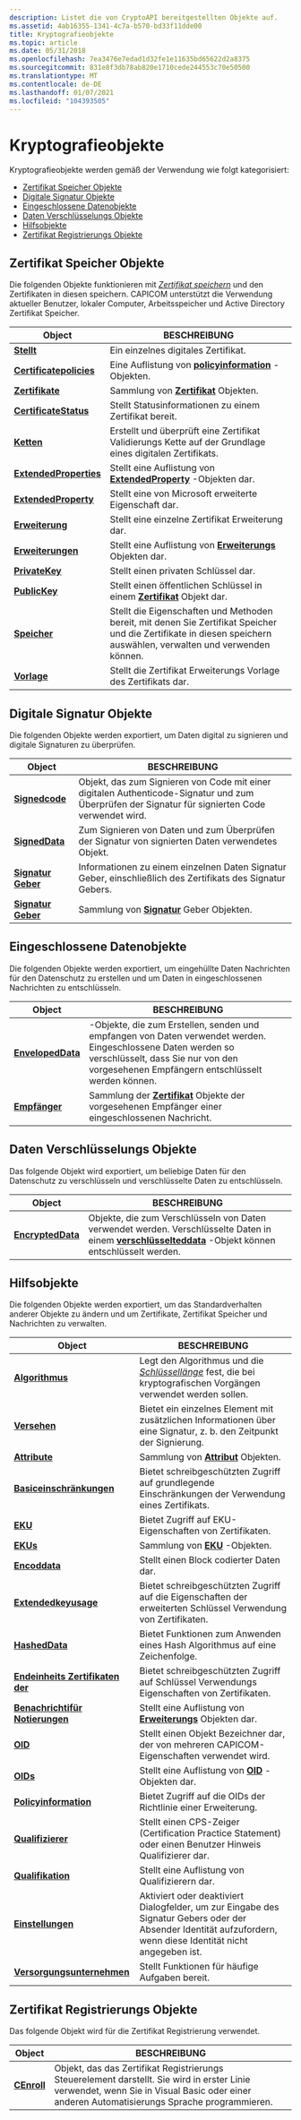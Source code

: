 ```yaml
---
description: Listet die von CryptoAPI bereitgestellten Objekte auf.
ms.assetid: 4ab16355-1341-4c7a-b570-bd33f11dde00
title: Kryptografieobjekte
ms.topic: article
ms.date: 05/31/2018
ms.openlocfilehash: 7ea3476e7edad1d32fe1e11635bd65622d2a8375
ms.sourcegitcommit: 831e8f3db78ab820e1710cede244553c70e50500
ms.translationtype: MT
ms.contentlocale: de-DE
ms.lasthandoff: 01/07/2021
ms.locfileid: "104393505"
---
```

# <a name="cryptography-objects"></a>Kryptografieobjekte

Kryptografieobjekte werden gemäß der Verwendung wie folgt kategorisiert:

-   [Zertifikat Speicher Objekte](#certificate-store-objects)
-   [Digitale Signatur Objekte](#digital-signature-objects)
-   [Eingeschlossene Datenobjekte](#enveloped-data-objects)
-   [Daten Verschlüsselungs Objekte](#data-encryption-objects)
-   [Hilfsobjekte](#auxiliary-objects)
-   [Zertifikat Registrierungs Objekte](#certificate-enrollment-objects)

## <a name="certificate-store-objects"></a>Zertifikat Speicher Objekte

Die folgenden Objekte funktionieren mit [*Zertifikat speichern*](../secgloss/c-gly.md) und den Zertifikaten in diesen speichern. CAPICOM unterstützt die Verwendung aktueller Benutzer, lokaler Computer, Arbeitsspeicher und Active Directory Zertifikat Speicher.



| Object                                             | BESCHREIBUNG                                                                                                             |
|----------------------------------------------------|-------------------------------------------------------------------------------------------------------------------------|
| [**Stellt**](certificate.md)                 | Ein einzelnes digitales Zertifikat.                                                                                           |
| [**Certificatepolicies**](certificatepolicies.md) | Eine Auflistung von [**policyinformation**](policyinformation.md) -Objekten.                                                 |
| [**Zertifikate**](certificates.md)               | Sammlung von [**Zertifikat**](certificate.md) Objekten.                                                               |
| [**CertificateStatus**](certificatestatus.md)     | Stellt Statusinformationen zu einem Zertifikat bereit.                                                                           |
| [**Ketten**](chain.md)                             | Erstellt und überprüft eine Zertifikat Validierungs Kette auf der Grundlage eines digitalen Zertifikats.                                       |
| [**ExtendedProperties**](extendedproperties.md)   | Stellt eine Auflistung von [**ExtendedProperty**](extendedproperty.md) -Objekten dar.                                        |
| [**ExtendedProperty**](extendedproperties.md)     | Stellt eine von Microsoft erweiterte Eigenschaft dar.                                                                               |
| [**Erweiterung**](extension.md)                     | Stellt eine einzelne Zertifikat Erweiterung dar.                                                                              |
| [**Erweiterungen**](extensions.md)                   | Stellt eine Auflistung von [**Erweiterungs**](extension.md) Objekten dar.                                                      |
| [**PrivateKey**](privatekey.md)                   | Stellt einen privaten Schlüssel dar.                                                                                               |
| [**PublicKey**](publickey.md)                     | Stellt einen öffentlichen Schlüssel in einem [**Zertifikat**](certificate.md) Objekt dar.                                                 |
| [**Speicher**](store.md)                             | Stellt die Eigenschaften und Methoden bereit, mit denen Sie Zertifikat Speicher und die Zertifikate in diesen speichern auswählen, verwalten und verwenden können. |
| [**Vorlage**](template.md)                       | Stellt die Zertifikat Erweiterungs Vorlage des Zertifikats dar.                                                       |



 

## <a name="digital-signature-objects"></a>Digitale Signatur Objekte

Die folgenden Objekte werden exportiert, um Daten digital zu signieren und digitale Signaturen zu überprüfen.



| Object                           | BESCHREIBUNG                                                                                                 |
|----------------------------------|-------------------------------------------------------------------------------------------------------------|
| [**Signedcode**](signedcode.md) | Objekt, das zum Signieren von Code mit einer digitalen Authenticode-Signatur und zum Überprüfen der Signatur für signierten Code verwendet wird. |
| [**SignedData**](signeddata.md) | Zum Signieren von Daten und zum Überprüfen der Signatur von signierten Daten verwendetes Objekt.                                        |
| [**Signatur Geber**](signer.md)         | Informationen zu einem einzelnen Daten Signatur Geber, einschließlich des Zertifikats des Signatur Gebers.                                    |
| [**Signatur Geber**](signers.md)       | Sammlung von [**Signatur**](signer.md) Geber Objekten.                                                             |



 

## <a name="enveloped-data-objects"></a>Eingeschlossene Datenobjekte

Die folgenden Objekte werden exportiert, um eingehüllte Daten Nachrichten für den Datenschutz zu erstellen und um Daten in eingeschlossenen Nachrichten zu entschlüsseln.



| Object                                 | BESCHREIBUNG                                                                                                                                |
|----------------------------------------|--------------------------------------------------------------------------------------------------------------------------------------------|
| [**EnvelopedData**](envelopeddata.md) | -Objekte, die zum Erstellen, senden und empfangen von Daten verwendet werden. Eingeschlossene Daten werden so verschlüsselt, dass Sie nur von den vorgesehenen Empfängern entschlüsselt werden können. |
| [**Empfänger**](recipients.md)       | Sammlung der [**Zertifikat**](certificate.md) Objekte der vorgesehenen Empfänger einer eingeschlossenen Nachricht.                           |



 

## <a name="data-encryption-objects"></a>Daten Verschlüsselungs Objekte

Das folgende Objekt wird exportiert, um beliebige Daten für den Datenschutz zu verschlüsseln und verschlüsselte Daten zu entschlüsseln.



| Object                                 | BESCHREIBUNG                                                                                                        |
|----------------------------------------|--------------------------------------------------------------------------------------------------------------------|
| [**EncryptedData**](encrypteddata.md) | Objekte, die zum Verschlüsseln von Daten verwendet werden. Verschlüsselte Daten in einem [**verschlüsselteddata**](encrypteddata.md) -Objekt können entschlüsselt werden. |



 

## <a name="auxiliary-objects"></a>Hilfsobjekte

Die folgenden Objekte werden exportiert, um das Standardverhalten anderer Objekte zu ändern und um Zertifikate, Zertifikat Speicher und Nachrichten zu verwalten.



| Object                                         | BESCHREIBUNG                                                                                                                                     |
|------------------------------------------------|-------------------------------------------------------------------------------------------------------------------------------------------------|
| [**Algorithmus**](algorithm.md)                 | Legt den Algorithmus und die [*Schlüssellänge*](../secgloss/k-gly.md) fest, die bei kryptografischen Vorgängen verwendet werden sollen. |
| [**Versehen**](attribute.md)                 | Bietet ein einzelnes Element mit zusätzlichen Informationen über eine Signatur, z. b. den Zeitpunkt der Signierung.                                                    |
| [**Attribute**](attributes.md)               | Sammlung von [**Attribut**](attribute.md) Objekten.                                                                                           |
| [**Basiceinschränkungen**](basicconstraints.md)   | Bietet schreibgeschützten Zugriff auf grundlegende Einschränkungen der Verwendung eines Zertifikats.                                                                    |
| [**EKU**](eku.md)                             | Bietet Zugriff auf EKU-Eigenschaften von Zertifikaten.                                                                                              |
| [**EKUs**](ekus.md)                           | Sammlung von [**EKU**](eku.md) -Objekten.                                                                                                       |
| [**Encoddata**](encodeddata.md)             | Stellt einen Block codierter Daten dar.                                                                                                             |
| [**Extendedkeyusage**](extendedkeyusage.md)   | Bietet schreibgeschützten Zugriff auf die Eigenschaften der erweiterten Schlüssel Verwendung von Zertifikaten.                                                                 |
| [**HashedData**](hasheddata.md)               | Bietet Funktionen zum Anwenden eines Hash Algorithmus auf eine Zeichenfolge.                                                                               |
| [**Endeinheits Zertifikaten der**](keyusage.md)                   | Bietet schreibgeschützten Zugriff auf Schlüssel Verwendungs Eigenschaften von Zertifikaten.                                                                              |
| [**Benachrichtifür Notierungen**](noticenumbers.md)         | Stellt eine Auflistung von [**Erweiterungs**](extension.md) Objekten dar.                                                                              |
| [**OID**](oid.md)                             | Stellt einen Objekt Bezeichner dar, der von mehreren CAPICOM-Eigenschaften verwendet wird.                                                                     |
| [**OIDs**](oids.md)                           | Stellt eine Auflistung von [**OID**](oid.md) -Objekten dar.                                                                                          |
| [**Policyinformation**](policyinformation.md) | Bietet Zugriff auf die OIDs der Richtlinie einer Erweiterung.                                                                                             |
| [**Qualifizierer**](qualifier.md)                 | Stellt einen CPS-Zeiger (Certification Practice Statement) oder einen Benutzer Hinweis Qualifizierer dar.                                                           |
| [**Qualifikation**](qualifiers.md)               | Stellt eine Auflistung von Qualifizierern dar.                                                                                                          |
| [**Einstellungen**](settings.md)                   | Aktiviert oder deaktiviert Dialogfelder, um zur Eingabe des Signatur Gebers oder der Absender Identität aufzufordern, wenn diese Identität nicht angegeben ist.                                     |
| [**Versorgungsunternehmen**](utilities.md)                 | Stellt Funktionen für häufige Aufgaben bereit.                                                                                                        |



 

## <a name="certificate-enrollment-objects"></a>Zertifikat Registrierungs Objekte

Das folgende Objekt wird für die Zertifikat Registrierung verwendet.



| Object                     | BESCHREIBUNG                                                                                                                                      |
|----------------------------|--------------------------------------------------------------------------------------------------------------------------------------------------|
| [**CEnroll**](/previous-versions/windows/desktop/legacy/aa376007(v=vs.85)) | Objekt, das das Zertifikat Registrierungs Steuerelement darstellt. Sie wird in erster Linie verwendet, wenn Sie in Visual Basic oder einer anderen Automatisierungs Sprache programmieren. |



 

 

 
